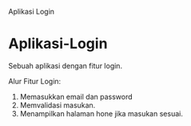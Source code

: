 Aplikasi Login

# Aplikasi-Login
Sebuah aplikasi dengan fitur login.

Alur Fitur Login:
1. Memasukkan email dan password
2. Memvalidasi masukan.
3. Menampilkan halaman hone jika masukan sesuai.

